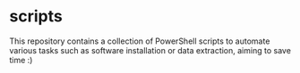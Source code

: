 # scripts

This repository contains a collection of PowerShell scripts to automate various tasks such as software installation or data extraction, aiming to save time :) 
